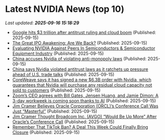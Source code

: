 # Latest NVIDIA News (top 10)
_Last updated: **2025-09-16 15:18:29**_

- [Google hits $3 trillion after antitrust ruling and cloud boom](https://qz.com/google-alphabet-3-trillion-club-market-cap) (Published: 2025-09-15)
- [The Great IPO Awakening: Are We Back?](https://www.saastr.com/the-great-ipo-awakening-are-we-back/) (Published: 2025-09-15)
- [Evaluating NVIDIA Against Peers In Semiconductors & Semiconductor Equipment Industry](https://biztoc.com/x/bf34e18a765ba5ce) (Published: 2025-09-15)
- [China accuses Nvidia of violating anti-monopoly laws](https://biztoc.com/x/c01dcc6373486c82) (Published: 2025-09-15)
- [China says Nvidia violated antitrust laws as it ratchets up pressure ahead of U.S. trade talks](https://biztoc.com/x/4c189f28fc59204c) (Published: 2025-09-15)
- [CoreWeave says it has signed a new $6.3B order with Nvidia, which guarantees that Nvidia will purchase any residual cloud capacity not sold to customers](https://biztoc.com/x/25bdbeba2c70fa13) (Published: 2025-09-15)
- [Zoom’s CEO agrees with Bill Gates, Jensen Huang, and Jamie Dimon: A 3-day workweek is coming soon thanks to AI](https://fortune.com/2025/09/15/zoom-ceo-eric-yuan-three-day-workweek-ai-automation-human-jobs-replaced-future-of-work/) (Published: 2025-09-15)
- [Jim Cramer Believes Oracle Corporation (ORCL)’s Conference Call Was Just “Masterful”](https://finance.yahoo.com/news/jim-cramer-believes-oracle-corporation-145652424.html) (Published: 2025-09-15)
- [Jim Cramer Thought Broadcom Inc. (AVGO) “Would Be Up More” After Oracle’s Conference Call](https://finance.yahoo.com/news/jim-cramer-thought-broadcom-inc-145632988.html) (Published: 2025-09-15)
- [Remember That TikTok Ban? A Deal This Week Could Finally Bring Closure](https://www.cnet.com/news/social-media/remember-that-tiktok-ban-a-deal-this-week-could-finally-bring-closure/) (Published: 2025-09-15)
